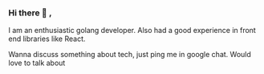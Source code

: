 ### Hi there 👋 ,

I am an enthusiastic golang developer. Also had a good experience in front end libraries like React. 

Wanna discuss something about tech, just ping me in google chat. Would love to talk about

<!--
**SaikiranVaddarapu-ZS/SaikiranVaddarapu-ZS** is a ✨ _special_ ✨ repository because its `README.md` (this file) appears on your GitHub profile.

Here are some ideas to get you started:

- 🔭 I’m currently working on ...
- 🌱 I’m currently learning ...
- 👯 I’m looking to collaborate on ...
- 🤔 I’m looking for help with ...
- 💬 Ask me about ...
- 📫 How to reach me: ...
- 😄 Pronouns: ...
- ⚡ Fun fact: ...
-->

